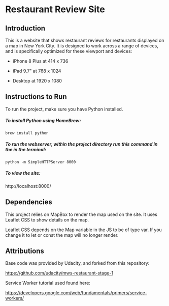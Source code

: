 # Restaurant Review Site

## Introduction
This is a website that shows restaurant reviews for restaurants displayed on a map in
New York City. It is designed to work across a range of devices, and is specifically 
optimized for these viewport and devices:

* iPhone 8 Plus at 414 x 736

* iPad 9.7" at 768 x 1024

* Desktop at 1920 x 1080
## Instructions to Run

To run the project, make sure you have Python installed.

##### To install Python using HomeBrew:
```
brew install python
```

##### To run the webserver, within the project directory run this command in the in the terminal:

```
python -m SimpleHTTPServer 8000
```

##### To view the site:

http://localhost:8000/



## Dependencies
This project relies on MapBox to render the map used on the site. It uses Leaflet CSS to 
show details on the map.

Leaflet CSS depends on the Map variable in the JS to be of type var. If you change it to let or const
the map will no longer render.
## Attributions
Base code was provided by Udacity, and forked from this repository:

https://github.com/udacity/mws-restaurant-stage-1

Service Worker tutorial used found here:

https://developers.google.com/web/fundamentals/primers/service-workers/



